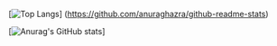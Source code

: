 [![Top Langs](https://github-readme-stats.vercel.app/api/top-langs/?username=opepelab)]
(https://github.com/anuraghazra/github-readme-stats)

[![Anurag's GitHub stats](https://github-readme-stats.vercel.app/api?username=opepelab)]

